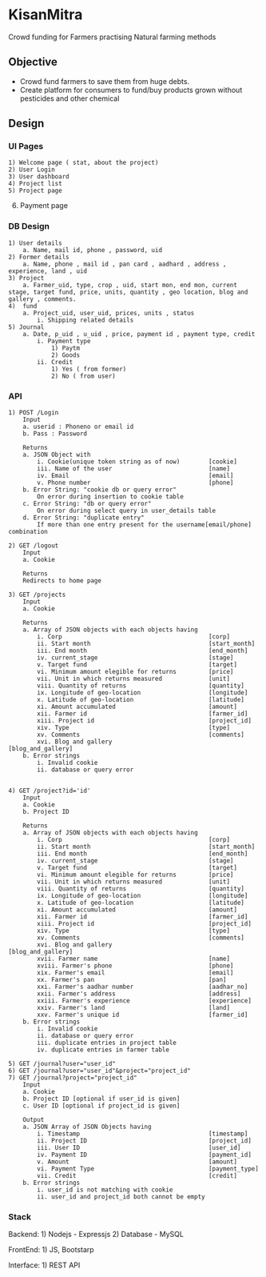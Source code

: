 # KisanMitra
Crowd funding for Farmers practising Natural farming methods

## Objective
* Crowd fund farmers to save them from huge debts.
* Create platform for consumers to fund/buy products grown without pesticides and other chemical

## Design
### UI Pages

	1) Welcome page ( stat, about the project)
	2) User Login
	3) User dashboard
	4) Project list
	5) Project page
  6) Payment page
  
### DB Design
	1) User details
		a. Name, mail id, phone , password, uid
	2) Former details
		a. Name, phone , mail id , pan card , aadhard , address , experience, land , uid
	3) Project
		a. Farmer_uid, type, crop , uid, start mon, end mon, current stage, target fund, price, units, quantity , geo location, blog and gallery , comments.
	4)  fund
		a. Project_uid, user_uid, prices, units , status
			i. Shipping related details
	5) Journal
		a. Date, p_uid , u_uid , price, payment id , payment type, credit
			i. Payment type
				1) Paytm
				2) Goods
			ii. Credit
				1) Yes ( from former)
				2) No ( from user)

### API
	1) POST /Login
		Input
		a. userid : Phoneno or email id
		b. Pass : Password
		
		Returns
		a. JSON Object with
			i. Cookie(unique token string as of now)		[cookie]
			iii. Name of the user 							[name]
			iv. Email 										[email]
			v. Phone number 								[phone]
		b. Error String: "cookie db or query error"
			On error during insertion to cookie table
		c. Error String: "db or query error"
			On error during select query in user_details table
		d. Error String: "duplicate entry"
			If more than one entry present for the username[email/phone] combination

	2) GET /logout
		Input
		a. Cookie

		Returns
		Redirects to home page

	3) GET /projects
		Input
		a. Cookie

		Returns
		a. Array of JSON objects with each objects having
			i. Corp 										[corp]
			ii. Start month									[start_month]
			iii. End month 									[end_month]
			iv. current_stage 								[stage]
			v. Target fund 									[target]
			vi. Minimum amount elegible for returns 		[price]
			vii. Unit in which returns measured 			[unit]
			viii. Quantity of returns 						[quantity]
			ix. Longitude of geo-location 					[longitude]
			x. Latitude of geo-location 					[latitude]
			xi. Amount accumulated 							[amount]
			xii. Farmer id 									[farmer_id]
			xiii. Project id 								[project_id]
			xiv. Type 										[type]
			xv. Comments 									[comments]
			xvi. Blog and gallery 							[blog_and_gallery]
		b. Error strings
			i. Invalid cookie
			ii. database or query error
		
		
	4) GET /project?id='id'
		Input
		a. Cookie
		b. Project ID

		Returns
		a. Array of JSON objects with each objects having
			i. Corp 										[corp]
			ii. Start month									[start_month]
			iii. End month 									[end_month]
			iv. current_stage 								[stage]
			v. Target fund 									[target]
			vi. Minimum amount elegible for returns 		[price]
			vii. Unit in which returns measured 			[unit]
			viii. Quantity of returns 						[quantity]
			ix. Longitude of geo-location 					[longitude]
			x. Latitude of geo-location 					[latitude]
			xi. Amount accumulated 							[amount]
			xii. Farmer id 									[farmer_id]
			xiii. Project id 								[project_id]
			xiv. Type 										[type]
			xv. Comments 									[comments]
			xvi. Blog and gallery 							[blog_and_gallery]
			xvii. Farmer name 								[name]
			xviii. Farmer's phone 							[phone]
			xix. Farmer's email 							[email]
			xx. Farmer's pan 								[pan]
			xxi. Farmer's aadhar number 					[aadhar_no]
			xxii. Farmer's address 							[address]
			xxiii. Farmer's experience 						[experience]
			xxiv. Farmer's land 							[land]
			xxv. Farmer's unique id 						[farmer_id]
		b. Error strings
			i. Invalid cookie
			ii. database or query error
			iii. duplicate entries in project table
			iv. duplicate entries in farmer table
		
	5) GET /journal?user="user_id"
	6) GET /journal?user="user_id"&project="project_id"
	7) GET /journal?project="project_id"
		Input
		a. Cookie
		b. Project ID [optional if user_id is given]
		c. User ID [optional if project_id is given]

		Output
		a. JSON Array of JSON Objects having
			i. Timestamp 									[timestamp]
			ii. Project ID 									[project_id]
			iii. User ID 									[user_id]
			iv. Payment ID 									[payment_id]
			v. Amount 										[amount]
			vi. Payment Type 								[payment_type]
			vii. Credit 									[credit]
		b. Error strings
			i. user_id is not matching with cookie
			ii. user_id and project_id both cannot be empty

### Stack
Backend:
	1) Nodejs - Expressjs
	2) Database - MySQL

FrontEnd:
	1) JS, Bootstarp
	
	
Interface:
	1) REST API

